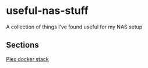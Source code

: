 # useful-nas-stuff
A collection of things I’ve found useful for my NAS setup

## Sections
[Plex docker stack](/plex-stack/README.md)
